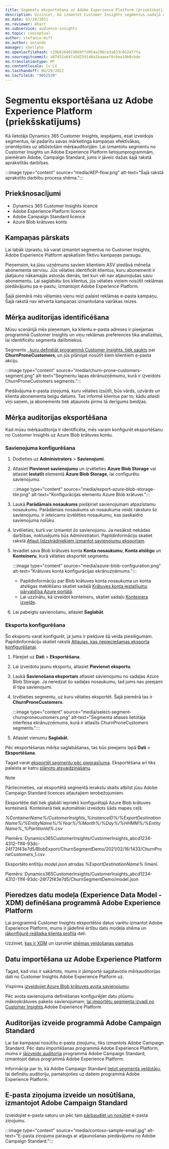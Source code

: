 ```yaml
---
title: Segmentu eksportēšana uz Adobe Experience Platform (priekšskatījums)
description: Uzziniet, kā izmantot Customer Insights segmentus sadaļā Adobe Experience Platform.
ms.date: 03/29/2021
ms.reviewer: mhart
ms.subservice: audience-insights
ms.topic: conceptual
author: stefanie-msft
ms.author: antando
manager: shellyha
ms.openlocfilehash: c29b8264019669ffd954a298ce3a633c852477fa
ms.sourcegitcommit: a97d31a647a5d259140a1baaeef8c6ea10b8cbde
ms.translationtype: MT
ms.contentlocale: lv-LV
ms.lasthandoff: 06/29/2022
ms.locfileid: "9052520"
---
```

# <a name="export-segments-to-adobe-experience-platform-preview"></a>Segmentu eksportēšana uz Adobe Experience Platform (priekšskatījums)

Kā lietotājs Dynamics 365 Customer Insights, iespējams, esat izveidojis segmentus, lai padarītu savas mārketinga kampaņas efektīvākas, orientējoties uz atbilstošām mērķauditorijām. Lai izmantotu segmentu no Customer Insights un Adobe Experience Platform lietojumprogrammām, piemēram Adobe, Campaign Standard, jums ir jāveic dažas šajā rakstā aprakstītās darbības.

:::image type="content" source="media/AEP-flow.png" alt-text="Šajā rakstā aprakstīto darbību procesa shēma.":::

## <a name="prerequisites"></a>Priekšnosacījumi

-   Dynamics 365 Customer Insights licence
-   Adobe Experience Platform licence
-   Adobe Campaign Standard licence
-   Azure Blob krātuves konts

## <a name="campaign-overview"></a>Kampaņas pārskats

Lai labāk izprastu, kā varat izmantot segmentus no Customer Insights, Adobe Experience Platform apskatīsim fiktīvu kampaņas paraugu.

Pieņemsim, ka jūsu uzņēmums saviem klientiem ASV piedāvā mēneša abonementa servisu. Jūs vēlaties identificēt klientus, kuru abonementi ir jāatjauno nākamajās astoņās dienās, bet kuri vēl nav atjaunojušas savu abonementu. Lai saglabātu šos klientus, jūs vēlaties viņiem nosūtīt reklāmas piedāvājumu pa e-pastu, izmantojot Adobe Experience Platform.

Šajā piemērā mēs vēlamies vienu reizi palaist reklāmas e-pasta kampaņu. Šajā rakstā nav ietverta kampaņas izmantošana vairākas reizes.

## <a name="identify-your-target-audience"></a>Mērķa auditorijas identificēšana

Mūsu scenārijā mēs pieņemam, ka klientu e-pasta adreses ir pieejamas programmā Customer Insights un viņu reklāmas preferences tika analizētas, lai identificētu segmenta dalībniekus.

Segments [, kuru definējāt programmā Customer Insights, tiek saukts](segments.md) par **ChurnProneCustomers**, un jūs plānojat nosūtīt šiem klientiem e-pasta akciju.

:::image type="content" source="media/churn-prone-customers-segment.png" alt-text="Segmentu lapas ekrānuzņēmumu, kurā ir izveidots ChurnProneCustomers segments.":::

Piedāvājuma e-pasta ziņojumā, kuru vēlaties izsūtīt, būs vārds, uzvārds un klienta abonementa beigu datums. Tas informē klientus par to, kādu atlaidi viņi saņem, ja abonements tiek atjaunots pirms tā derīgums beidzas.

## <a name="export-your-target-audience"></a>Mērķa auditorijas eksportēšana

Kad mūsu mērķauditorija ir identificēta, mēs varam konfigurēt eksportēšanu no Customer Insights uz Azure Blob krātuves kontu.

### <a name="configure-a-connection"></a>Savienojuma konfigurēšana

1. Dodieties uz **Administrators** > **Savienojumi**.

1. Atlasiet **Pievienot savienojumu** un izvēlieties **Azure Blob Storage** vai atlasiet **Iestatīt** elementā **Azure Blob Storage**, lai configurētu savienojumu.

   :::image type="content" source="media/export-azure-blob-storage-tile.png" alt-text="Konfigurācijas elementu Azure Blob krātuvei."::: 

1. Laukā **Parādāmais nosaukums** piešķiriet savienojumam atpazīstamu nosaukumu. Parādāmais nosaukums un nosaukuma veids raksturo šo savienojumu. Ir ieteicams izvēlēties nosaukumu, kas paskaidro savienojuma nolūku.

1. Izvēlieties, kurš var izmantot šo savienojumu. Ja nesāksit nekādas darbības, noklusējums būs Administratori. Papildinformāciju skatiet rakstā [Atļaut līdzstrādniekiem izmantot savienojumu eksportam](connections.md#allow-contributors-to-use-a-connection-for-exports).

1. Ievadiet sava Blob krātuves konta **Konta nosaukumu**, **Konta atslēgu** un **Konteineru**, kurā vēlaties eksportēt segmentu.  
      
   :::image type="content" source="media/azure-blob-configuration.png" alt-text="Krātuves konta konfigurācijas ekrānuzņēmums."::: 
   
    - Papildinformāciju par Blob krātuves konta nosaukuma un konta atslēgas meklēšanu skatiet sadaļā [Krātuves konta iestatījumu pārvaldība Azure portālā](/azure/storage/common/storage-account-manage).
    - Lai uzzinātu, kā izveidot konteineru, skatiet sadaļu [Konteinera izveide](/azure/storage/blobs/storage-quickstart-blobs-portal#create-a-container).

1. Lai pabeigtu savienošanu, atlasiet **Saglabāt**. 

### <a name="configure-an-export"></a>Eksporta konfigurēšana

Šo eksportu varat konfigurēt, ja jums ir piekļuve šā veida pieslēgumam. Papildinformāciju skatiet rakstā [Atļaujas, kas nepieciešamas eksporta konfigurēšanai](export-destinations.md#set-up-a-new-export).

1. Pārejiet uz **Dati** > **Eksportēšana**.

1. Lai izveidotu jaunu eksportu, atlasiet **Pievienot eksportu**.

1. Laukā **Savienošana eksportam** atlasiet savienojumu no sadaļas Azure Blob Storage. Ja neredzat šo sadaļas nosaukumu, tad jums nav pieejami šī tipa savienojumi.

1. Izvēlieties segmentu, uz kuru vēlaties eksportēt. Šajā piemērā tas ir **ChurnProneCustomers**.

   :::image type="content" source="media/select-segment-churnpronecustomers.png" alt-text="Segmenta atlases lietotāja interfeisa ekrānuzņēmums, kurā ir atlasīts ChurnProneCustomers segments.":::

1. Atlasiet vienumu **Saglabāt**.

Pēc eksportēšanas mērķa saglabāšanas, tas būs pieejams lapā **Dati** > **Eksportēšana**.

Tagad varat [eksportēt segmentu pēc pieprasījuma](export-destinations.md#run-exports-on-demand). Eksportēšana arī tiks palaista ar katru [plānoto atsvaidzināšanu](system.md).

> [!NOTE]
> Pārliecinieties, vai eksportētā segmentā ierakstu skaits atbilst jūsu Adobe Campaign Standard licences atļautajiem ierobežojumiem.

Eksportētie dati tiek glabāti iepriekš konfigurētajā Azure Blob krātuves konteinerā. Konteinerā tiek automātiski izveidots šāds mapes ceļš:

*%ContainerName%/CustomerInsights_%instanceID%/%ExportDestinationName%/%EntityName%/%Year%/%Month%/%Day%/%HHMM%/%EntityName%_%PartitionId%.csv*

Piemērs: Dynamics365CustomerInsights/CustomerInsights_abcd1234-4312-11f4-93dc-24f72f43e7d5/BlobExport/ChurnSegmentDemo/2021/02/16/1433/ChurnProneCustomers_1.csv

Eksportēto entītiju *model.json* atrodas *%ExportDestinationName%* līmenī.

Piemērs: Dynamics365CustomerInsights/CustomerInsights_abcd1234-4312-11f4-93dc-24f72f43e7d5/ChurnSegmentDemo/model.json

## <a name="define-experience-data-model-xdm-in-adobe-experience-platform"></a>Pieredzes datu modeļa (Experience Data Model - XDM) definēšana programmā Adobe Experience Platform

Lai programmā Customer Insights eksportētos datus varētu izmantot Adobe Experience Platform, mums ir jādefinē ērtību datu modeļa shēma un [jākonfigurē reāllaika klienta profila](https://experienceleague.adobe.com/docs/experience-platform/profile/tutorials/dataset-configuration.html#tutorials) dati.

Uzziniet, [kas ir XDM](https://experienceleague.adobe.com/docs/experience-platform/xdm/home.html) un izprotiet [shēmas veidošanas pamatus](https://experienceleague.adobe.com/docs/experience-platform/xdm/schema/composition.html#schema).

## <a name="import-data-into-adobe-experience-platform"></a>Datu importēšana uz Adobe Experience Platform

Tagad, kad viss ir sakārtots, mums ir jāimportē sagatavotie mērķauditorijas dati no Customer Insights Adobe Experience Platform uz.

Vispirms [izveidojiet Azure Blob krātuves avota savienojumu](https://experienceleague.adobe.com/docs/experience-platform/sources/ui-tutorials/create/cloud-storage/blob.html#getting-started).    

Pēc avota savienojuma definēšanas konfigurējiet datu plūsmu mākoņkrātuves pakešs savienojumam, [lai importētu segmenta izvadi no Customer Insights](https://experienceleague.adobe.com/docs/experience-platform/sources/ui-tutorials/dataflow/cloud-storage.html#ui-tutorials).Adobe Experience Platform

## <a name="create-an-audience-in-adobe-campaign-standard"></a>Auditorijas izveide programmā Adobe Campaign Standard

Lai šai kampaņai nosūtītu e-pasta ziņojumu, tiks izmantots Adobe Campaign Standard. Pēc datu importēšanas programmā Adobe Experience Platform, mums ir [jāizveido auditorija](https://experienceleague.adobe.com/docs/campaign-standard/using/profiles-and-audiences/get-started-profiles-and-audiences.html#permission) programmā Adobe Campaign Standard, izmantojot datus programmā Adobe Experience Platform.


Informācija par to, kā Adobe Campaign Standard [lietot segmenta veidotāju](https://experienceleague.adobe.com/docs/campaign-standard/using/integrating-with-adobe-cloud/adobe-experience-platform/audience-destinations/aep-using-segment-builder.html), lai definētu auditoriju, pamatojoties uz datiem programmā Adobe Experience Platform.

## <a name="create-and-send-the-email-using-adobe-campaign-standard"></a>E-pasta ziņojuma izveide un nosūtīšana, izmantojot Adobe Campaign Standard

Izveidojiet e-pasta saturu un pēc tam [pārbaudiet un nosūtiet](https://experienceleague.adobe.com/docs/campaign-standard/using/testing-and-sending/get-started-sending-messages.html#preparing-and-testing-messages) e-pasta ziņojumu.

:::image type="content" source="media/contoso-sample-email.jpg" alt-text="E-pasta ziņojuma paraugs ar atjaunošanas piedāvājumu no Adobe Campaign Standard.":::
